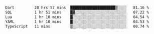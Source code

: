 <!--START_SECTION:waka-->

```txt
Dart         20 hrs 57 mins  ████████████████████▒░░░░   81.16 %
SQL          1 hr 51 mins    █▓░░░░░░░░░░░░░░░░░░░░░░░   07.22 %
Lua          1 hr 10 mins    █░░░░░░░░░░░░░░░░░░░░░░░░   04.54 %
YAML         1 hr 10 mins    █░░░░░░░░░░░░░░░░░░░░░░░░   04.53 %
TypeScript   11 mins         ▒░░░░░░░░░░░░░░░░░░░░░░░░   00.74 %
```

<!--END_SECTION:waka-->
